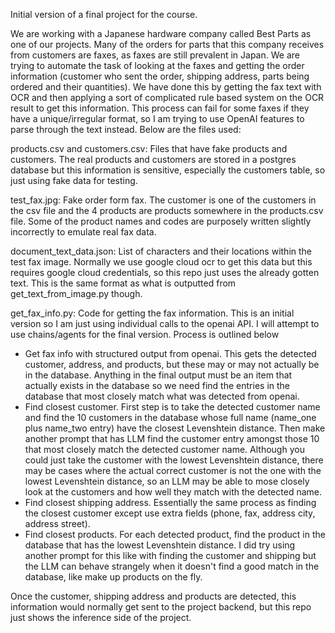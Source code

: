 Initial version of a final project for the course. 

We are working with a Japanese hardware company called Best Parts as one of our projects. Many of the orders for parts that this company receives from customers are faxes, as faxes are still prevalent in Japan. We are trying to automate the task of looking at the faxes and getting the order information (customer who sent the order, shipping address, parts being ordered and their quantities). We have done this by getting the fax text with OCR and then applying a sort of complicated rule based system on the OCR result to get this information. This process can fail for some faxes if they have a unique/irregular format, so I am trying to use OpenAI features to parse through the text instead. Below are the files used:

products.csv and customers.csv: Files that have fake products and customers. The real products and customers are stored in a postgres database but this information is sensitive, especially the customers table, so just using fake data for testing.

test_fax.jpg: Fake order form fax. The customer is one of the customers in the csv file and the 4 products are products somewhere in the products.csv file. Some of the product names and codes are purposely written slightly incorrectly to emulate real fax data. 

document_text_data.json: List of characters and their locations within the test fax image. Normally we use google cloud ocr to get this data but this requires google cloud credentials, so this repo just uses the already gotten text. This is the same format as what is outputted from get_text_from_image.py though. 

get_fax_info.py: Code for getting the fax information. This is an initial version so I am just using individual calls to the openai API. I will attempt to use chains/agents for the final version. Process is outlined below
* Get fax info with structured output from openai. This gets the detected customer, address, and products, but these may or may not actually be in the database. Anything in the final output must be an item that actually exists in the database so we need find the entries in the database that most closely match what was detected from openai.
* Find closest customer. First step is to take the detected customer name and find the 10 customers in the database whose full name (name_one plus name_two entry) have the closest Levenshtein distance. Then make another prompt that has LLM find the customer entry amongst those 10 that most closely match the detected customer name. Although you could just take the customer with the lowest Levenshtein distance, there may be cases where the actual correct customer is not the one with the lowest Levenshtein distance, so an LLM may be able to mose closely look at the customers and how well they match with the detected name. 
* Find closest shipping address. Essentially the same process as finding the closest customer except use extra fields (phone, fax, address city, address street).
* Find closest products. For each detected product, find the product in the database that has the lowest Levenshtein distance. I did try using another prompt for this like with finding the customer and shipping but the LLM can behave strangely when it doesn't find a good match in the database, like make up products on the fly. 

Once the customer, shipping address and products are detected, this information would normally get sent to the project backend, but this repo just shows the inference side of the project. 